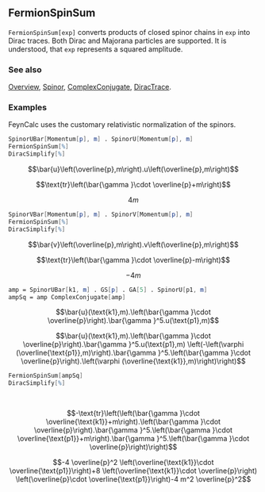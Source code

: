 ## FermionSpinSum

`FermionSpinSum[exp]` converts products of closed spinor chains in `exp` into Dirac traces. Both Dirac and Majorana particles are supported. It is understood, that `exp` represents a squared amplitude.

### See also

[Overview](Extra/FeynCalc.md), [Spinor](Spinor.md), [ComplexConjugate](ComplexConjugate.md), [DiracTrace](DiracTrace.md).

### Examples

FeynCalc uses the customary relativistic normalization of the spinors.

```mathematica
SpinorUBar[Momentum[p], m] . SpinorU[Momentum[p], m]
FermionSpinSum[%]
DiracSimplify[%]
```

$$\bar{u}\left(\overline{p},m\right).u\left(\overline{p},m\right)$$

$$\text{tr}\left(\bar{\gamma }\cdot \overline{p}+m\right)$$

$$4 m$$

```mathematica
SpinorVBar[Momentum[p], m] . SpinorV[Momentum[p], m]
FermionSpinSum[%]
DiracSimplify[%]
```

$$\bar{v}\left(\overline{p},m\right).v\left(\overline{p},m\right)$$

$$\text{tr}\left(\bar{\gamma }\cdot \overline{p}-m\right)$$

$$-4 m$$

```mathematica
amp = SpinorUBar[k1, m] . GS[p] . GA[5] . SpinorU[p1, m]
ampSq = amp ComplexConjugate[amp]
```

$$\bar{u}(\text{k1},m).\left(\bar{\gamma }\cdot \overline{p}\right).\bar{\gamma }^5.u(\text{p1},m)$$

$$\bar{u}(\text{k1},m).\left(\bar{\gamma }\cdot \overline{p}\right).\bar{\gamma }^5.u(\text{p1},m) \left(-\left(\varphi (\overline{\text{p1}},m)\right).\bar{\gamma }^5.\left(\bar{\gamma }\cdot \overline{p}\right).\left(\varphi (\overline{\text{k1}},m)\right)\right)$$

```mathematica
FermionSpinSum[ampSq]
DiracSimplify[%] 
  
 

```

$$-\text{tr}\left(\left(\bar{\gamma }\cdot \overline{\text{k1}}+m\right).\left(\bar{\gamma }\cdot \overline{p}\right).\bar{\gamma }^5.\left(\bar{\gamma }\cdot \overline{\text{p1}}+m\right).\bar{\gamma }^5.\left(\bar{\gamma }\cdot \overline{p}\right)\right)$$

$$-4 \overline{p}^2 \left(\overline{\text{k1}}\cdot \overline{\text{p1}}\right)+8 \left(\overline{\text{k1}}\cdot \overline{p}\right) \left(\overline{p}\cdot \overline{\text{p1}}\right)-4 m^2 \overline{p}^2$$

